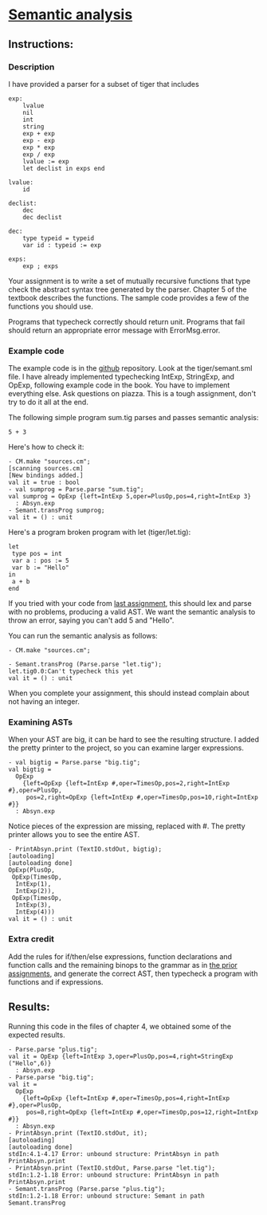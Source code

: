 # [Semantic analysis](http://ccom.uprrp.edu/~humberto/pages/teaching/compilers2017/semantic.html)

## Instructions:

### Description

I have provided a parser for a subset of tiger that includes

```
exp:
    lvalue
    nil
    int
    string
    exp + exp
    exp - exp
    exp * exp
    exp / exp
    lvalue := exp
    let declist in exps end

lvalue:
    id

declist:
    dec
    dec declist

dec: 
    type typeid = typeid
    var id : typeid := exp

exps:
    exp ; exps
```

Your assignment is to write a set of mutually recursive functions that type check the abstract syntax tree generated by the parser. Chapter 5 of the textbook describes the functions. The sample code provides a few of the functions you should use.

Programs that typecheck correctly should return unit. Programs that fail should return an appropriate error message with ErrorMsg.error.

### Example code

The example code is in the [github](https://github.com/humberto-ortiz/compilers-2017) repository. Look at the tiger/semant.sml file. I have already implemented typechecking IntExp, StringExp, and OpExp, following example code in the book. You have to implement everything else. Ask questions on piazza. This is a tough assignment, don't try to do it all at the end.

The following simple program sum.tig parses and passes semantic analysis:
```
5 + 3
```
Here's how to check it:
```
- CM.make "sources.cm";
[scanning sources.cm]
[New bindings added.]
val it = true : bool
- val sumprog = Parse.parse "sum.tig";
val sumprog = OpExp {left=IntExp 5,oper=PlusOp,pos=4,right=IntExp 3}
  : Absyn.exp
- Semant.transProg sumprog;
val it = () : unit
```
Here's a program broken program with let (tiger/let.tig):
```
let
 type pos = int
 var a : pos := 5
 var b := "Hello"
in
 a + b
end
```
If you tried with your code from [last assignment](http://ccom.uprrp.edu/~humberto/pages/teaching/compilers2017/ast.html), this should lex and parse with no problems, producing a valid AST. We want the semantic analysis to throw an error, saying you can't add 5 and "Hello".

You can run the semantic analysis as follows:
```
- CM.make "sources.cm";

- Semant.transProg (Parse.parse "let.tig");
let.tig0.0:Can't typecheck this yet
val it = () : unit
```
When you complete your assignment, this should instead complain about not having an integer.

### Examining ASTs

When your AST are big, it can be hard to see the resulting structure. I added the pretty printer to the project, so you can examine larger expressions.

```
- val bigtig = Parse.parse "big.tig";
val bigtig =
  OpExp
    {left=OpExp {left=IntExp #,oper=TimesOp,pos=2,right=IntExp #},oper=PlusOp,
     pos=2,right=OpExp {left=IntExp #,oper=TimesOp,pos=10,right=IntExp #}}
  : Absyn.exp
```
Notice pieces of the expression are missing, replaced with #. The pretty printer allows you to see the entire AST.
```
- PrintAbsyn.print (TextIO.stdOut, bigtig);
[autoloading]
[autoloading done]
OpExp(PlusOp,
 OpExp(TimesOp,
  IntExp(1),
  IntExp(2)),
 OpExp(TimesOp,
  IntExp(3),
  IntExp(4)))
val it = () : unit
```
### Extra credit

Add the rules for if/then/else expressions, function declarations and function calls and the remaining binops to the grammar as in [the prior assignments](http://ccom.uprrp.edu/~humberto/pages/teaching/compilers2017/subset.html), and generate the correct AST, then typecheck a program with functions and if expressions.

## Results: 

Running this code in the files of chapter 4, we obtained some of the expected results. 

```
- Parse.parse "plus.tig";
val it = OpExp {left=IntExp 3,oper=PlusOp,pos=4,right=StringExp ("Hello",6)}
  : Absyn.exp
- Parse.parse "big.tig";
val it =
  OpExp
    {left=OpExp {left=IntExp #,oper=TimesOp,pos=4,right=IntExp #},oper=PlusOp,
     pos=8,right=OpExp {left=IntExp #,oper=TimesOp,pos=12,right=IntExp #}}
  : Absyn.exp
- PrintAbsyn.print (TextIO.stdOut, it);
[autoloading]
[autoloading done]
stdIn:4.1-4.17 Error: unbound structure: PrintAbsyn in path PrintAbsyn.print
- PrintAbsyn.print (TextIO.stdOut, Parse.parse "let.tig");
stdIn:1.2-1.18 Error: unbound structure: PrintAbsyn in path PrintAbsyn.print
- Semant.transProg (Parse.parse "plus.tig");
stdIn:1.2-1.18 Error: unbound structure: Semant in path Semant.transProg
```